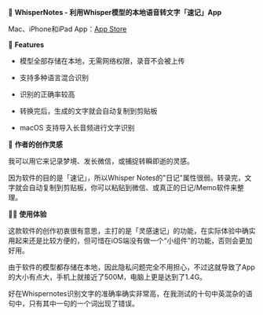 🤖 **WhisperNotes - 利用Whisper模型的本地语音转文字「速记」App**

  

Mac、iPhone和iPad App：[App Store](https://apps.apple.com/us/app/whisper-notes/id6447090616?l=zh)

  

🚀 **Features**

  

- 模型全部存储在本地，无需网络权限，录音不会被上传

  

- 支持多种语言混合识别

  

- 识别的正确率较高

  

- 转换完后，生成的文字就会自动复制到剪贴板

  

- macOS 支持导入长音频进行文字识别

  

📝 **作者的创作灵感**

  

我可以用它来记录梦境、发长微信，或捕捉转瞬即逝的灵感。

  

因为软件的目的是「速记」，所以Whisper Notes的"日记"属性很弱。转录完，文字就会自动复制到剪贴板，你可以粘贴到微信、或真正的日记/Memo软件来整理。

  

🙋‍♂️ **使用体验**

  

这款软件的创作初衷很有意思，主打的是「灵感速记」的功能，在实际体验中确实用起来还是比较方便的，但可惜在iOS端没有做一个“小组件”的功能，否则会更加好用。

  

由于软件的模型都存储在本地，因此隐私问题完全不用担心，不过这就导致了App的大小有点大，手机上就接近了500M，电脑上更是达到了1.4G。

  

好在Whispernotes识别文字的准确率确实非常高，在我测试的十句中英混杂的语句中，只有其中一句的一个词出现了错误。